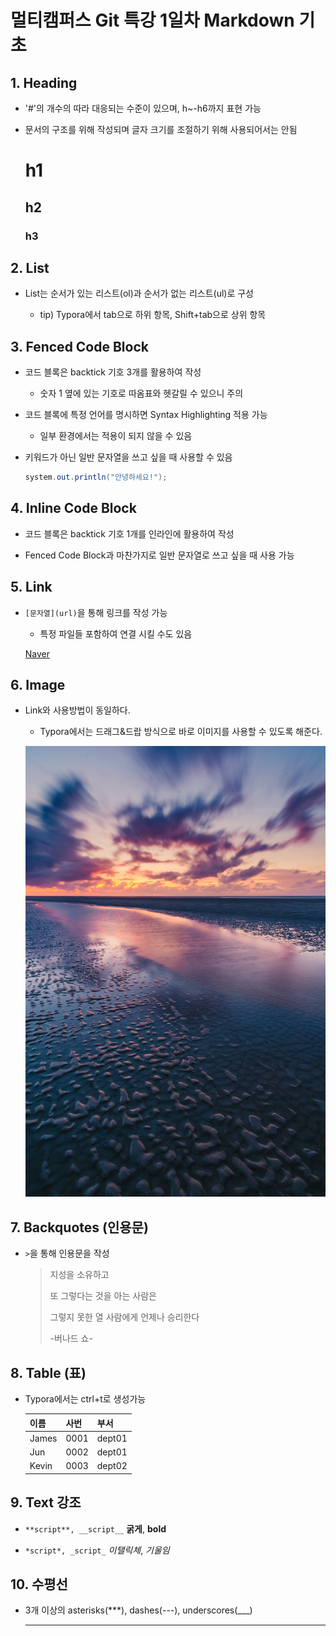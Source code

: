# 멀티캠퍼스 Git 특강 1일차 Markdown 기초



## 1. Heading

- '#'의 개수의 따라 대응되는 수준이 있으며, h~-h6까지 표현 가능

- 문서의 구조를 위해 작성되며 글자 크기를 조절하기 위해 사용되어서는 안됨

  # h1

  ## h2

  ### h3



##  2. List

- List는 순서가 있는 리스트(ol)과 순서가 없는 리스트(ul)로 구성

  - tip) Typora에서 tab으로 하위 항목, Shift+tab으로 상위 항목

  

## 3. Fenced Code Block

- 코드 블록은 backtick 기호 3개를 활용하여 작성

  - 숫자 1 옆에 있는 기호로 따옴표와 헷갈릴 수 있으니 주의

- 코드 블록에 특정 언어를 명시하면 Syntax Highlighting 적용 가능

  - 일부 환경에서는 적용이 되지 않을 수 있음

- 키워드가 아닌 일반 문자열을 쓰고 싶을 때 사용할 수 있음

  ```java
  system.out.println("안녕하세요!");
  ```

## 4. Inline Code Block

- 코드 블록은 backtick 기호 1개를 인라인에 활용하여 작성

- Fenced Code Block과 마찬가지로 일반 문자열로 쓰고 싶을 때 사용 가능

  

## 5. Link

- `[문자열](url)`을  통해 링크를 작성 가능

  - 특정 파일들 포함하여 연결 시킬 수도 있음

  [Naver](https://naver.com)

  

## 6. Image

- Link와 사용방법이 동일하다.

  - Typora에서는 드래그&드랍 방식으로 바로 이미지를 사용할 수 있도록 해준다.

  
  ![image_example](../md-images/image1.jpg)

## 7. Backquotes (인용문)

- `>`을 통해 인용문을 작성

  >지성을 소유하고 
  >
  >또 그렇다는 것을 아는 사람은 
  >
  >그렇지 못한 열 사람에게 언제나 승리한다  
  >
  >-버나드 쇼- 

  

## 8. Table (표)

- Typora에서는 ctrl+t로 생성가능

  | 이름  | 사번 | 부서   |
  | ----- | ---- | ------ |
  | James | 0001 | dept01 |
  | Jun   | 0002 | dept01 |
  | Kevin | 0003 | dept02 |

  

## 9. Text 강조

- `**script**, __script__`  **굵게**, __bold__

- `*script*, _script_` *이탤릭체*, _기울임_

  

## 10. 수평선

- 3개 이상의 asterisks(***), dashes(---), underscores(___)

  ___

  
